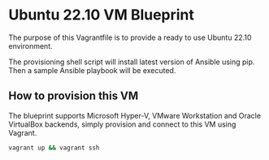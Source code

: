 # Ubuntu 22.10 VM Blueprint

The purpose of this Vagrantfile is to provide a ready to use Ubuntu 22.10 environment.

The provisioning shell script will install latest version of Ansible using pip. Then a sample Ansible playbook will be executed.

## How to provision this VM

The blueprint supports Microsoft Hyper-V, VMware Workstation and Oracle VirtualBox backends, simply provision and connect to this VM using Vagrant.

```bash
vagrant up && vagrant ssh
```
